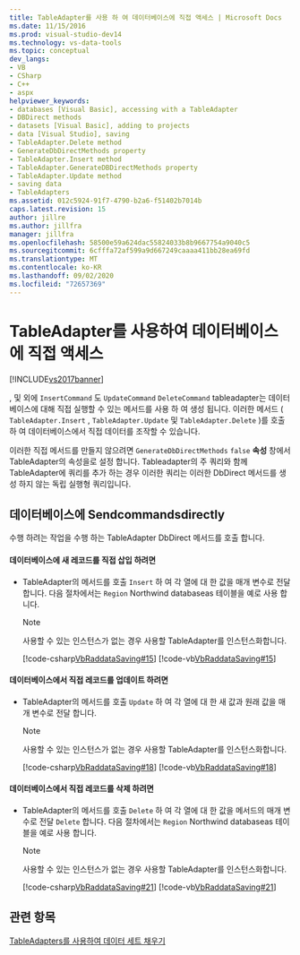 ```yaml
---
title: TableAdapter를 사용 하 여 데이터베이스에 직접 액세스 | Microsoft Docs
ms.date: 11/15/2016
ms.prod: visual-studio-dev14
ms.technology: vs-data-tools
ms.topic: conceptual
dev_langs:
- VB
- CSharp
- C++
- aspx
helpviewer_keywords:
- databases [Visual Basic], accessing with a TableAdapter
- DBDirect methods
- datasets [Visual Basic], adding to projects
- data [Visual Studio], saving
- TableAdapter.Delete method
- GenerateDbDirectMethods property
- TableAdapter.Insert method
- TableAdapter.GenerateDBDirectMethods property
- TableAdapter.Update method
- saving data
- TableAdapters
ms.assetid: 012c5924-91f7-4790-b2a6-f51402b7014b
caps.latest.revision: 15
author: jillre
ms.author: jillfra
manager: jillfra
ms.openlocfilehash: 58500e59a624dac55824033b8b9667754a9040c5
ms.sourcegitcommit: 6cfffa72af599a9d667249caaaa411bb28ea69fd
ms.translationtype: MT
ms.contentlocale: ko-KR
ms.lasthandoff: 09/02/2020
ms.locfileid: "72657369"
---
```

# <a name="directly-access-the-database-with-a-tableadapter"></a>TableAdapter를 사용하여 데이터베이스에 직접 액세스
[!INCLUDE[vs2017banner](../includes/vs2017banner.md)]

, 및 외에 `InsertCommand` 도 `UpdateCommand` `DeleteCommand` tableadapter는 데이터베이스에 대해 직접 실행할 수 있는 메서드를 사용 하 여 생성 됩니다. 이러한 메서드 ( `TableAdapter.Insert` , `TableAdapter.Update` 및 `TableAdapter.Delete` )를 호출 하 여 데이터베이스에서 직접 데이터를 조작할 수 있습니다.

 이러한 직접 메서드를 만들지 않으려면 `GenerateDbDirectMethods` `false` **속성** 창에서 TableAdapter의 속성을로 설정 합니다. Tableadapter의 주 쿼리와 함께 TableAdapter에 쿼리를 추가 하는 경우 이러한 쿼리는 이러한 DbDirect 메서드를 생성 하지 않는 독립 실행형 쿼리입니다.

## <a name="sendcommandsdirectly-to-a-database"></a>데이터베이스에 Sendcommandsdirectly
 수행 하려는 작업을 수행 하는 TableAdapter DbDirect 메서드를 호출 합니다.

#### <a name="to-insert-new-records-directly-into-a-database"></a>데이터베이스에 새 레코드를 직접 삽입 하려면

- TableAdapter의 메서드를 호출 `Insert` 하 여 각 열에 대 한 값을 매개 변수로 전달 합니다. 다음 절차에서는 `Region` Northwind databaseas 테이블을 예로 사용 합니다.

    > [!NOTE]
    > 사용할 수 있는 인스턴스가 없는 경우 사용할 TableAdapter를 인스턴스화합니다.

     [!code-csharp[VbRaddataSaving#15](../snippets/csharp/VS_Snippets_VBCSharp/VbRaddataSaving/CS/Class1.cs#15)]
     [!code-vb[VbRaddataSaving#15](../snippets/visualbasic/VS_Snippets_VBCSharp/VbRaddataSaving/VB/Class1.vb#15)]

#### <a name="to-update-records-directly-in-a-database"></a>데이터베이스에서 직접 레코드를 업데이트 하려면

- TableAdapter의 메서드를 호출 `Update` 하 여 각 열에 대 한 새 값과 원래 값을 매개 변수로 전달 합니다.

    > [!NOTE]
    > 사용할 수 있는 인스턴스가 없는 경우 사용할 TableAdapter를 인스턴스화합니다.

     [!code-csharp[VbRaddataSaving#18](../snippets/csharp/VS_Snippets_VBCSharp/VbRaddataSaving/CS/Class1.cs#18)]
     [!code-vb[VbRaddataSaving#18](../snippets/visualbasic/VS_Snippets_VBCSharp/VbRaddataSaving/VB/Class1.vb#18)]

#### <a name="to-delete-records-directly-from-a-database"></a>데이터베이스에서 직접 레코드를 삭제 하려면

- TableAdapter의 메서드를 호출 `Delete` 하 여 각 열에 대 한 값을 메서드의 매개 변수로 전달 `Delete` 합니다. 다음 절차에서는 `Region` Northwind databaseas 테이블을 예로 사용 합니다.

    > [!NOTE]
    > 사용할 수 있는 인스턴스가 없는 경우 사용할 TableAdapter를 인스턴스화합니다.

     [!code-csharp[VbRaddataSaving#21](../snippets/csharp/VS_Snippets_VBCSharp/VbRaddataSaving/CS/Class1.cs#21)]
     [!code-vb[VbRaddataSaving#21](../snippets/visualbasic/VS_Snippets_VBCSharp/VbRaddataSaving/VB/Class1.vb#21)]

## <a name="see-also"></a>관련 항목
 [TableAdapters를 사용하여 데이터 세트 채우기](../data-tools/fill-datasets-by-using-tableadapters.md)
